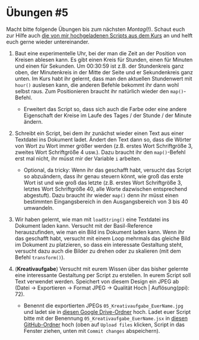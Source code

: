 # Übungen #5

Macht bitte folgende Übungen bis zum nächsten _Montag_(!). Schaut euch zur Hilfe auch [die von mir hochgeladenen Scripts aus dem Kurs](https://github.com/typografie-haw-hamburg/Typografie-programmieren/tree/master/Kurs/05) an und helft euch gerne wieder untereinander.

1. Baut eine experimentelle Uhr, bei der man die Zeit an der Position von Kreisen ablesen kann. Es gibt einen Kreis für Stunden, einen für Minuten und einen für Sekunden. Um 00:30:59 ist z.B. der Stundenkreis ganz oben, der Minutenkreis in der Mitte der Seite und er Sekundenkreis ganz unten. Im Kurs habt ihr gelernt, dass man den aktuellen Stundenwert mit `hour()` auslesen kann, die anderen Befehle bekommt ihr dann wohl selbst raus. Zum Positionieren braucht ihr natürlich wieder den `map()`-Befehl.

    * Erweitert das Script so, dass sich auch die Farbe oder eine andere Eigenschaft der Kreise im Laufe des Tages / der Stunde / der Minute ändern.

2. Schreibt ein Script, bei dem ihr zunächst wieder einen Text aus einer Textdatei ins Dokument ladet. Ändert den Text dann so, dass die Wörter von Wort zu Wort immer größer werden (z.B. erstes Wort Schriftgröße 3, zweites Wort Schriftgröße 4 usw.). Dazu braucht ihr den `map()`-Befehl erst mal nicht, ihr müsst mir der Variable `i` arbeiten.

    * Optional, da tricky: Wenn ihr das geschafft habt, versucht das Script so abzuändern, dass ihr genau steuern könnt, wie groß das erste Wort ist und wie groß das letzte (z.B. erstes Wort Schriftgröße 3, letztes Wort Schriftgröße 40, alle Worte dazwischen entsprechend abgestuft). Dazu braucht ihr wieder `map()` denn ihr müsst einen bestimmten Eingangsbereich in den Ausgangsbereich von 3 bis 40 umwandeln.

3. Wir haben gelernt, wie man mit `loadString()` eine Textdatei ins Dokument laden kann. Versucht mit der Basil-Reference herauszufinden, wie man ein Bild ins Dokument laden kann. Wenn ihr das geschafft habt, versucht mit einem Loop mehrmals das gleiche Bild im Dokument zu platzieren, so dass ein interessate Gestaltung steht, versucht dazu auch die Bilder zu drehen oder zu skalieren (mit dem Befehl `transform()`).

4. (**Kreativaufgabe**) Versucht mit eurem Wissen über das bisher gelernte eine interessante Gestaltung per Script zu erstellen. In eurem Script soll Text verwendet werden. Speichert von diesem Design ein JPEG ab (Datei -> Exportieren -> Format JPEG -> Qualität Hoch | Auflösung(ppi): 72).

      * Benennt die exportierten JPEGs `05_Kreativaufgabe_EuerName.jpg` und ladet sie in [diesen Google Drive-Ordner](https://drive.google.com/drive/folders/1GdBTpg3Xufp2KlHHvsp9b3l3fKOEEICN?usp=sharing) hoch. Ladet euer Script bitte mit der Benennung `05_Kreativaufgabe_EuerName.jsx` in [diesen  GitHub-Ordner](https://github.com/typografie-haw-hamburg/Typografie-programmieren/tree/master/Uebungen/Loesungen) hoch (oben auf `Upload files` klicken, Script in das Fenster ziehen, unten mit `Commit changes` abspeichern).

